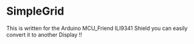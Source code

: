 # SimpleGrid
This is written for the Arduino MCU_Friend ILI9341 Shield you can easily convert it to another Display !! 

